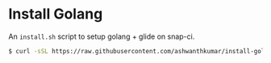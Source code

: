 # Install Golang

An `install.sh` script to setup golang + glide on snap-ci.

```bash
$ curl -sSL https://raw.githubusercontent.com/ashwanthkumar/install-golang/master/install.sh | sudo bash
```

